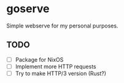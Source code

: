 # goserve
Simple webserve for my personal purposes.

## TODO
- [  ] Package for NixOS
- [  ] Implement more HTTP requests
- [  ] Try to make HTTP/3 version (Rust?)
